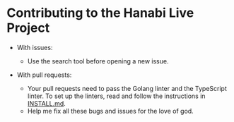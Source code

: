 # Contributing to the Hanabi Live Project

* With issues:

  * Use the search tool before opening a new issue.

* With pull requests:

  * Your pull requests need to pass the Golang linter and the TypeScript linter. To set up the linters, read and follow the instructions in [INSTALL.md](docs/INSTALL.md).
  * Help me fix all these bugs and issues for the love of god.

